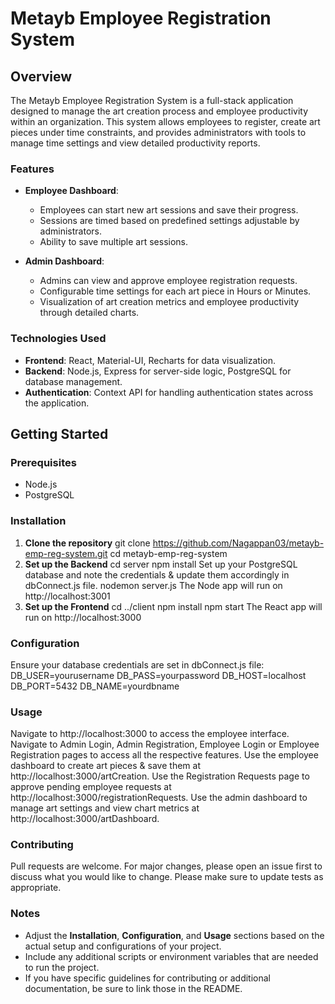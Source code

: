 # Metayb Employee Registration System

## Overview
The Metayb Employee Registration System is a full-stack application designed to manage the art creation process and employee productivity within an organization. This system allows employees to register, create art pieces under time constraints, and provides administrators with tools to manage time settings and view detailed productivity reports.

### Features
- **Employee Dashboard**:
  - Employees can start new art sessions and save their progress.
  - Sessions are timed based on predefined settings adjustable by administrators.
  - Ability to save multiple art sessions.

- **Admin Dashboard**:
  - Admins can view and approve employee registration requests.
  - Configurable time settings for each art piece in Hours or Minutes.
  - Visualization of art creation metrics and employee productivity through detailed charts.

### Technologies Used
- **Frontend**: React, Material-UI, Recharts for data visualization.
- **Backend**: Node.js, Express for server-side logic, PostgreSQL for database management.
- **Authentication**: Context API for handling authentication states across the application.

## Getting Started

### Prerequisites
- Node.js
- PostgreSQL

### Installation
1. **Clone the repository**
    git clone https://github.com/Nagappan03/metayb-emp-reg-system.git
    cd metayb-emp-reg-system
2. **Set up the Backend**
    cd server
    npm install
    Set up your PostgreSQL database and note the credentials & update them accordingly in dbConnect.js file.
    nodemon server.js
    The Node app will run on http://localhost:3001
3. **Set up the Frontend**
    cd ../client
    npm install
    npm start
    The React app will run on http://localhost:3000

### Configuration
Ensure your database credentials are set in dbConnect.js file:
DB_USER=yourusername
DB_PASS=yourpassword
DB_HOST=localhost
DB_PORT=5432
DB_NAME=yourdbname

### Usage
Navigate to http://localhost:3000 to access the employee interface.
Navigate to Admin Login, Admin Registration, Employee Login or Employee Registration pages to access all the respective features.
Use the employee dashboard to create art pieces & save them at http://localhost:3000/artCreation.
Use the Registration Requests page to approve pending employee requests at http://localhost:3000/registrationRequests.
Use the admin dashboard to manage art settings and view chart metrics at http://localhost:3000/artDashboard.

### Contributing
Pull requests are welcome. For major changes, please open an issue first to discuss what you would like to change.
Please make sure to update tests as appropriate.

### Notes
- Adjust the **Installation**, **Configuration**, and **Usage** sections based on the actual setup and configurations of your project.
- Include any additional scripts or environment variables that are needed to run the project.
- If you have specific guidelines for contributing or additional documentation, be sure to link those in the README.
